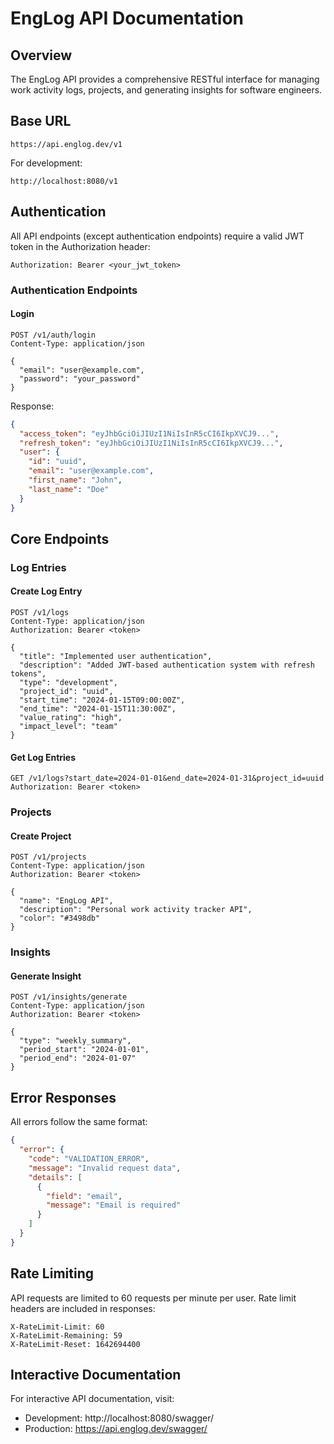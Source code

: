 # EngLog API Documentation

## Overview

The EngLog API provides a comprehensive RESTful interface for managing work activity logs, projects, and generating insights for software engineers.

## Base URL

```
https://api.englog.dev/v1
```

For development:
```
http://localhost:8080/v1
```

## Authentication

All API endpoints (except authentication endpoints) require a valid JWT token in the Authorization header:

```
Authorization: Bearer <your_jwt_token>
```

### Authentication Endpoints

#### Login
```http
POST /v1/auth/login
Content-Type: application/json

{
  "email": "user@example.com",
  "password": "your_password"
}
```

Response:
```json
{
  "access_token": "eyJhbGciOiJIUzI1NiIsInR5cCI6IkpXVCJ9...",
  "refresh_token": "eyJhbGciOiJIUzI1NiIsInR5cCI6IkpXVCJ9...",
  "user": {
    "id": "uuid",
    "email": "user@example.com",
    "first_name": "John",
    "last_name": "Doe"
  }
}
```

## Core Endpoints

### Log Entries

#### Create Log Entry
```http
POST /v1/logs
Content-Type: application/json
Authorization: Bearer <token>

{
  "title": "Implemented user authentication",
  "description": "Added JWT-based authentication system with refresh tokens",
  "type": "development",
  "project_id": "uuid",
  "start_time": "2024-01-15T09:00:00Z",
  "end_time": "2024-01-15T11:30:00Z",
  "value_rating": "high",
  "impact_level": "team"
}
```

#### Get Log Entries
```http
GET /v1/logs?start_date=2024-01-01&end_date=2024-01-31&project_id=uuid
Authorization: Bearer <token>
```

### Projects

#### Create Project
```http
POST /v1/projects
Content-Type: application/json
Authorization: Bearer <token>

{
  "name": "EngLog API",
  "description": "Personal work activity tracker API",
  "color": "#3498db"
}
```

### Insights

#### Generate Insight
```http
POST /v1/insights/generate
Content-Type: application/json
Authorization: Bearer <token>

{
  "type": "weekly_summary",
  "period_start": "2024-01-01",
  "period_end": "2024-01-07"
}
```

## Error Responses

All errors follow the same format:

```json
{
  "error": {
    "code": "VALIDATION_ERROR",
    "message": "Invalid request data",
    "details": [
      {
        "field": "email",
        "message": "Email is required"
      }
    ]
  }
}
```

## Rate Limiting

API requests are limited to 60 requests per minute per user. Rate limit headers are included in responses:

```
X-RateLimit-Limit: 60
X-RateLimit-Remaining: 59
X-RateLimit-Reset: 1642694400
```

## Interactive Documentation

For interactive API documentation, visit:
- Development: http://localhost:8080/swagger/
- Production: https://api.englog.dev/swagger/
